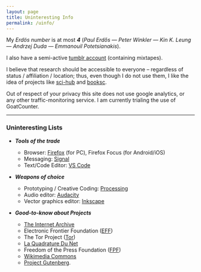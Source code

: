 ```yaml
---
layout: page
title: Uninteresting Info
permalink: /uinfo/
---
```


My _Erdös number_ is at most **_4_** (_Paul Erdős — Peter Winkler — Kin K. Leung — Andrzej Duda — Emmanouil Potetsianakis_).   

I also have a semi-active [tumblr account](http://le-cloporte.tumblr.com/) (containing mixtapes).   
   
I believe that research should be accessible to everyone – regardless of status / affiliation / location; thus, even though I do not use them, I like the idea of projects like [sci-hub](https://sci-hub.tw/) and [booksc](https://booksc.org/).   

Out of respect of your privacy this site does not use google analytics, or any other traffic-monitoring service. I am currently trialing the use of GoatCounter.

------

### Uninteresting Lists
* **_Tools of the trade_**
  * Browser: [Firefox](firefox.com) (for PC), Firefox Focus (for Android/iOS)   
  * Messaging: [Signal](signal.org)   
  * Text/Code Editor: [VS Code](https://code.visualstudio.com/)  

* **_Weapons of choice_**
  * Prototyping / Creative Coding: [Processing](processing.org)
  * Audio editor: [Audacity](https://www.audacityteam.org/)
  * Vector graphics editor: [Inkscape](https://inkscape.org/)

* **_Good-to-know about Projects_**
  * [The Internet Archive](https://archive.org/)
  * Electronic Frontier Foundation ([EFF](https://www.eff.org/))
  * The Tor Project ([Tor](https://www.torproject.org/))
  * [La Quadrature Du Net](https://www.laquadrature.net/)
  * Freedom of the Press Foundation ([FPF](https://freedom.press/))
  * [Wikimedia Commons](https://commons.wikimedia.org/)
  * [Project Gutenberg](https://www.gutenberg.org/).
